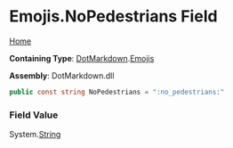 # Emojis\.NoPedestrians Field

[Home](../../../README.md)

**Containing Type**: [DotMarkdown](../../README.md)\.[Emojis](../README.md)

**Assembly**: DotMarkdown\.dll

```csharp
public const string NoPedestrians = ":no_pedestrians:"
```

### Field Value

System\.[String](https://docs.microsoft.com/en-us/dotnet/api/system.string)